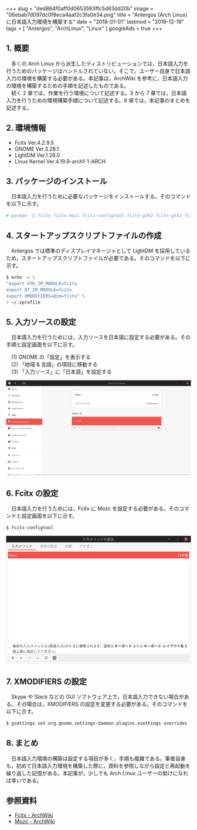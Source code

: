 +++
slug = "ded884f0aff0d0653593ffc5d83dd20b"
image = "06ebab7d097dc0f8eca4aaf2c3fa0e34.png"
title = "Antergos (Arch Linux) に日本語入力環境を構築する"
date = "2018-01-01"
lastmod = "2018-12-19"
tags = [ "Antergos", "ArchLinux", "Linux" ]
googleAds = true
+++

## 1. 概要
　多くの Arch Linux から派生したディストリビューションでは，日本語入力を行うためのパッケージはハンドルされていない。そこで，ユーザー自身で日本語入力の環境を構築する必要がある。本記事は，ArchWiki を参考に，日本語入力の環境を構築するための手順を記述したものである。  
　続く 2 章では，作業を行う環境について記述する。3 から 7 章では，日本語入力を行うための環境構築手順について記述する。8 章では，本記事のまとめを記述する。

## 2. 環境情報

 * Fcitx Ver.4.2.9.5
 * GNOME Ver.3.28.1
 * LightDM Ver.1.28.0
 * Linux Kernel Ver.4.19.9-arch1-1-ARCH

## 3. パッケージのインストール
　日本語入力を行うために必要なパッケージをインストールする。そのコマンドを以下に示す。

```bash
# pacman -S fcitx fcitx-mozc fcitx-configtool fcitx-gtk2 fcitx-gtk3 fcitx-qt4 fcitx-qt5
```

## 4. スタートアップスクリプトファイルの作成
　Antergos では標準のディスプレイマネージャとして LightDM を採用しているため，スタートアップスクリプトファイルが必要である。そのコマンドを以下に示す。

```bash
$ echo -e \
"export GTK_IM_MODULE=fcitx
export QT_IM_MODULE=fcitx
export XMODIFIERS=@im=fcitx" \
> ~/.xprofile
```

## 5. 入力ソースの設定
　日本語入力を行うためには，入力ソースを日本語に設定する必要がある。その手順と設定画面を以下に示す。

　(1) GNOME の「設定」を表示する  
　(2) 「地域 & 言語」の項目に移動する  
　(3) 「入力ソース」に「日本語」を設定する

![](d3add8b9ef6e1795a9581dd3f37efc7c.png)

## 6. Fcitx の設定
　日本語入力を行うためには，Fcitx に Mozc を設定する必要がある。そのコマンドと設定画面を以下に示す。

```bash
$ fcitx-configtool
```

![](c7d359c6e7df5c916e0af50185004191.png)

## 7. XMODIFIERS の設定
　Skype や Slack などの GUI ソフトウェア上で，日本語入力できない場合がある。その場合は，XMODIFIERS の設定を変更する必要がある。そのコマンドを以下に示す。

```bash
$ gsettings set org.gnome.settings-daemon.plugins.xsettings overrides "{'Gtk/IMModule':<'fcitx'>}"
```

## 8. まとめ
　日本語入力環境の構築は設定する項目が多く，手順も複雑である。筆者自身も，初めて日本語入力環境を構築した際に，資料を参照しながら設定と再起動を繰り返した記憶がある。本記事が，少しでも Arch Linux ユーザーの助けになれば幸いである。

## 参照資料

 * [Fcitx - ArchWiki](https://wiki.archlinux.jp/index.php/Fcitx)
 * [Mozc - ArchWiki](https://wiki.archlinux.jp/index.php/Mozc)
